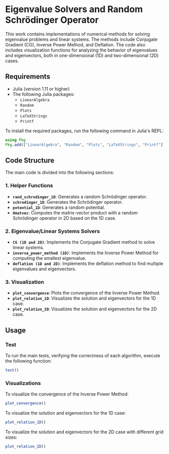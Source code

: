 # Eigenvalue Solvers and Random Schrödinger Operator 

This work contains implementations of numerical methods for solving eigenvalue problems and linear systems. The methods include Conjugate Gradient (CG), Inverse Power Method, and Deflation. The code also includes visualization functions for analyzing the behavior of eigenvalues and eigenvectors, both in one-dimensional (1D) and two-dimensional (2D) cases.

## Requirements

- Julia (version 1.11 or higher)
- The following Julia packages:
  - `LinearAlgebra`
  - `Random`
  - `Plots`
  - `LaTeXStrings`
  - `Printf`

To install the required packages, run the following command in Julia's REPL:
```julia
using Pkg
Pkg.add(["LinearAlgebra", "Random", "Plots", "LaTeXStrings", "Printf"])
```

## Code Structure

The main code is divided into the following sections:
  
### 1. **Helper Functions**
- **`rand_schrodinger_1D`**: Generates a random Schrödinger operator.
- **`schrodinger_1D`**: Generates the Schrödinger operator.
- **`potential_1D`**: Generates a random potential.
- **`Hmatvec`**: Computes the matrix-vector product with a random Schrödinger operator in 2D based on the 1D case.

### 2. **Eigenvalue/Linear Systems Solvers**
- **`CG (1D and 2D)`**: Implements the Conjugate Gradient method to solve linear systems.
- **`inverse_power_method (1D)`**: Implements the Inverse Power Method for computing the smallest eigenvalue.
- **`deflation (1D and 2D)`**: Implements the deflation method to find multiple eigenvalues and eigenvectors.

### 3. **Visualization**
- **`plot_convergence`**: Plots the convergence of the Inverse Power Method.
- **`plot_relation_1D`**: Visualizes the solution and eigenvectors for the 1D case.
- **`plot_relation_2D`**: Visualizes the solution and eigenvectors for the 2D case.

## Usage

### Test

To run the main tests, verifying the correctness of each algorithm, execute the following function:
```julia
test()
```

### Visualizations

To visualize the convergence of the Inverse Power Method:
```julia
plot_convergence()
```

To visualize the solution and eigenvectors for the 1D case:
```julia
plot_relation_1D()
```

To visualize the solution and eigenvectors for the 2D case with different grid sizes:
```julia
plot_relation_2D()
```


